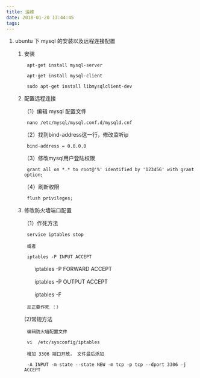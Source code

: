 ```yaml
---
title: 运维
date: 2018-01-20 13:44:45
tags:
---
```


1. ubuntu 下 mysql 的安装以及远程连接配置

    1. 安装

            apt-get install mysql-server

            apt-get install mysql-client

            sudo apt-get install libmysqlclient-dev
    

    2. 配置远程连接


        （1）编辑 mysql 配置文件

            nano /etc/mysql/mysql.conf.d/mysqld.cnf 

        （2）找到bind-address这一行，修改监听ip

            bind-address = 0.0.0.0

        （3）修改mysql用户登陆权限
        
            grant all on *.* to root@'%' identified by '123456' with grant option;
        
        （4）刷新权限

            flush privileges;
    
    3. 修改防火墙端口配置

        （1）作死方法

            service iptables stop

            或者

            iptables -P INPUT ACCEPT

        　　iptables -P FORWARD ACCEPT

        　　iptables -P OUTPUT ACCEPT

        　　iptables -F 

            反正要作死 ：）
        (2)常规方法

            编辑防火墙配置文件

            vi  /etc/sysconfig/iptables

            增加 3306 端口开放， 文件最后添加

            -A INPUT -m state --state NEW -m tcp -p tcp --dport 3306 -j ACCEPT 

